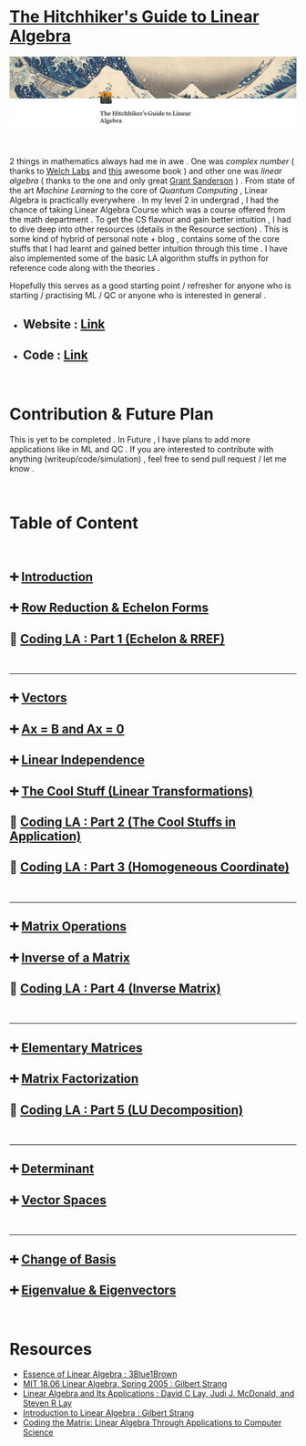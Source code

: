 # [**The Hitchhiker's Guide to Linear Algebra**](https://www.notion.so/The-Hitchhiker-s-Guide-to-Linear-Algebra-25d07ed3ae3344468fa8faaae9c82fc7)
 
![](home.PNG)



&nbsp;

2 things in mathematics always had me in awe . One was _complex number_ ( thanks to [Welch Labs](https://youtube.com/playlist?list=PLiaHhY2iBX9g6KIvZ_703G3KJXapKkNaF) and [this](https://press.princeton.edu/books/paperback/9780691169248/an-imaginary-tale) awesome book ) and other one was _linear algebra_ ( thanks to the one and only great [Grant Sanderson](https://youtube.com/playlist?list=PLZHQObOWTQDPD3MizzM2xVFitgF8hE_ab) ) . From state of the art _Machine Learning_ to the core of _Quantum Computing_ , Linear Algebra is practically everywhere . In my level 2 in undergrad , I had the chance of taking Linear Algebra Course which was a course offered from the math department . To get the CS flavour and gain better intuition , I had to dive deep into other resources (details in the Resource section) . This is some kind of hybrid of personal note + blog , contains some of the core stuffs that I had learnt and gained better intuition through this time . I have also implemented some of the basic LA algorithm stuffs in python for reference code along with the theories .

Hopefully this serves as a good starting point / refresher for anyone who is starting / practising ML / QC or anyone who is interested in general .

- ## Website : [Link](https://tinyurl.com/zarif98sjsLA)
- ## Code : [Link](https://github.com/zarif98sjs/The-Hitchhiker-s-Guide-to-Linear-Algebra/tree/main/Code)

&nbsp;

# **Contribution & Future Plan**

This is yet to be completed . In Future , I have plans to add more applications like in ML and QC . If you are interested to contribute with anything (writeup/code/simulation) , feel free to send pull request / let me know .

&nbsp;

# **Table of Content**

&nbsp;

## ➕ [Introduction](https://www.notion.so/Introduction-a4092131b794423aa27038cf9fb7d120)

## ➕ [Row Reduction & Echelon Forms](https://www.notion.so/Row-Reduction-Echelon-Forms-8a331eca1c4f476e9af3237d84162306)

## 🧐 [Coding LA : Part 1 (Echelon & RREF)](https://www.notion.so/Coding-LA-Part-1-Echelon-RREF-bb4ed11a9cee45d0afdf854e5ec6b78f)

&nbsp;

---

## ➕ [Vectors](https://www.notion.so/Vectors-e79564b225a04691a75fb04606bbaff4)

## ➕ [Ax = B and Ax = 0](https://www.notion.so/Ax-B-and-Ax-0-138a8c862d5e415a981a9e2559e7bc01)

## ➕ [Linear Independence](https://www.notion.so/Linear-Independence-645683e79e454ecf8396b3d5a5432712)

## ➕ [The Cool Stuff (Linear Transformations)](https://www.notion.so/The-Cool-Stuff-Linear-Transformations-2a034ca510314f71abb555fd14a78f91)

## 🧐 [Coding LA : Part 2 (The Cool Stuffs in Application)](https://www.notion.so/Coding-LA-Part-2-The-Cool-Stuffs-in-Application-61b9dedc031b48c9b68e58acef0e3cb1)

## 🧐 [Coding LA : Part 3 (Homogeneous Coordinate)](https://www.notion.so/Coding-LA-Part-3-Homogeneous-Coordinate-072633b36466478d805413b0c10f975b)

&nbsp;

---

## ➕ [Matrix Operations](https://www.notion.so/Matrix-Operations-d4d2074591b7434bbcbc4dbdd4d96612)

## ➕ [Inverse of a Matrix](https://www.notion.so/Inverse-of-a-Matrix-0abaf212388c4002b92305c55aa7c031)

## 🧐 [Coding LA : Part 4 (Inverse Matrix)](https://www.notion.so/Coding-LA-Part-4-Inverse-Matrix-dedef7c20b01417e84e6c04964e25eb2)

&nbsp;

---

## ➕ [Elementary Matrices](https://www.notion.so/Elementary-Matrices-630288049c02453cab88270807436f23)

## ➕ [Matrix Factorization](https://www.notion.so/Matrix-Factorization-965dd45b4ff6468c8bf5be16f486e204)

## 🧐 [Coding LA : Part 5 (LU Decomposition)](https://www.notion.so/Coding-LA-Part-5-LU-Decomposition-2f83c8902912403f8c55b461a0ab71c9)

&nbsp;

---

## ➕ [Determinant](https://www.notion.so/Determinant-47b784f28190412e834632451e835655)

## ➕ [Vector Spaces](https://www.notion.so/Vector-Spaces-6cd1f0443fb34293a35bd14c8ea76d07)

&nbsp;

---

## ➕ [Change of Basis](https://www.notion.so/Vector-Spaces-6cd1f0443fb34293a35bd14c8ea76d07)

## ➕ [Eigenvalue & Eigenvectors](https://www.notion.so/Eigenvalue-Eigenvectors-d79751c45596442d9f6f9e572d8b2ec8)

&nbsp;

# **Resources**

- [Essence of Linear Algebra : 3Blue1Brown](https://youtube.com/playlist?list=PLZHQObOWTQDPD3MizzM2xVFitgF8hE_ab)
- [MIT 18.06 Linear Algebra, Spring 2005 : Gilbert Strang](https://youtube.com/playlist?list=PLE7DDD91010BC51F8)
- [Linear Algebra and Its Applications : David C Lay, Judi J. McDonald, and Steven R Lay](https://math.berkeley.edu/~yonah/files/Linear%20Algebra.pdf)
- [Introduction to Linear Algebra : Gilbert Strang](https://math.mit.edu/~gs/linearalgebra/)
- [Coding the Matrix: Linear Algebra Through Applications to Computer Science](https://codingthematrix.com/)

&nbsp;
&nbsp;


<!-- <p align="center">
<a href="https://hits.seeyoufarm.com"><img src="https://hits.seeyoufarm.com/api/count/incr/badge.svg?url=https%3A%2F%2Fgithub.com%2Fzarif98sjs%2FThe-Hitchhiker-s-Guide-to-Linear-Algebra&count_bg=%23ACA722&title_bg=%2300070C&icon=github.svg&icon_color=%23FFFFFF&title=views&edge_flat=false"/></a>
</p> -->